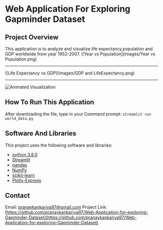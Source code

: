 
# Web Application For Exploring Gapminder Dataset

## Project Overview
This application is to analyze and visualize life expectancy,population and GDP worldwide from year 1952-2007.
![Year vs Population](images/Year vs Population.png)

---
![Life Expectancy vs GDP](images/GDP and LifeExpectancy.png)

---
![Animated Visualization](images/Animatiom.png)

## How To Run This Application
After downloading the file, type in your Command prompt:
`streamlit run world_data.py`

## Software And Libraries
This project uses the following software and libraries:
* [python 3.8.0](https://www.python.org/downloads/release/python-380/)
* [Streamlit](https://www.streamlit.io/)
* [pandas](https://pandas.pydata.org/)
* [NumPy](https://numpy.org/)
* [scikit-learn](https://scikit-learn.org/stable/)
* [Plotly-Express](https://plotly.com/python/plotly-express/)

## Contact
Email: pranaykankariya97@gmail.com
Project Link: [https://github.com/pranaykankariya97/Web-Application-for-exploring-Gapminder-Dataset](https://github.com/pranaykankariya97/Web-Application-for-exploring-Gapminder-Dataset)

